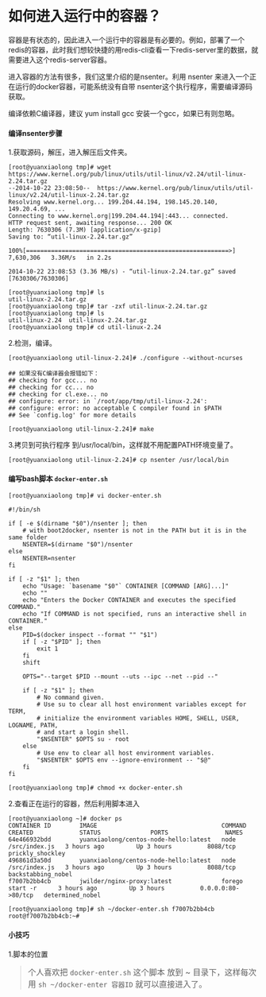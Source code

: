 # 如何进入运行中的容器？

容器是有状态的，因此进入一个运行中的容器是有必要的。例如，部署了一个redis的容器，此时我们想较快捷的用redis-cli查看一下redis-server里的数据，就需要进入这个redis-server容器。

进入容器的方法有很多，我们这里介绍的是nsenter。利用 nsenter 来进入一个正在运行的docker容器，可能系统没有自带 nsenter这个执行程序，需要编译源码获取。

编译依赖C编译器，建议 yum install gcc 安装一个gcc，如果已有则忽略。

#### 编译nsenter步骤

1.获取源码，解压，进入解压后文件夹。

```
[root@yuanxiaolong tmp]# wget https://www.kernel.org/pub/linux/utils/util-linux/v2.24/util-linux-2.24.tar.gz
--2014-10-22 23:08:50--  https://www.kernel.org/pub/linux/utils/util-linux/v2.24/util-linux-2.24.tar.gz
Resolving www.kernel.org... 199.204.44.194, 198.145.20.140, 149.20.4.69, ...
Connecting to www.kernel.org|199.204.44.194|:443... connected.
HTTP request sent, awaiting response... 200 OK
Length: 7630306 (7.3M) [application/x-gzip]
Saving to: “util-linux-2.24.tar.gz”

100%[=========================================================>] 7,630,306   3.36M/s   in 2.2s

2014-10-22 23:08:53 (3.36 MB/s) - “util-linux-2.24.tar.gz” saved [7630306/7630306]

[root@yuanxiaolong tmp]# ls
util-linux-2.24.tar.gz
[root@yuanxiaolong tmp]# tar -zxf util-linux-2.24.tar.gz
[root@yuanxiaolong tmp]# ls
util-linux-2.24  util-linux-2.24.tar.gz
[root@yuanxiaolong tmp]# cd util-linux-2.24
```

2.检测，编译。

```
[root@yuanxiaolong util-linux-2.24]# ./configure --without-ncurses

## 如果没有C编译器会报错如下：
## checking for gcc... no
## checking for cc... no
## checking for cl.exe... no
## configure: error: in `/root/app/tmp/util-linux-2.24':
## configure: error: no acceptable C compiler found in $PATH
## See `config.log' for more details

[root@yuanxiaolong util-linux-2.24]# make
```

3.拷贝到可执行程序 到/usr/local/bin，这样就不用配置PATH环境变量了。

```
[root@yuanxiaolong util-linux-2.24]# cp nsenter /usr/local/bin
```
#### 编写bash脚本 ```docker-enter.sh```

```
[root@yuanxiaolong tmp]# vi docker-enter.sh

#!/bin/sh

if [ -e $(dirname "$0")/nsenter ]; then
    # with boot2docker, nsenter is not in the PATH but it is in the same folder
    NSENTER=$(dirname "$0")/nsenter
else
    NSENTER=nsenter
fi

if [ -z "$1" ]; then
    echo "Usage: `basename "$0"` CONTAINER [COMMAND [ARG]...]"
    echo ""
    echo "Enters the Docker CONTAINER and executes the specified COMMAND."
    echo "If COMMAND is not specified, runs an interactive shell in CONTAINER."
else
    PID=$(docker inspect --format "" "$1")
    if [ -z "$PID" ]; then
        exit 1
    fi
    shift

    OPTS="--target $PID --mount --uts --ipc --net --pid --"

    if [ -z "$1" ]; then
        # No command given.
        # Use su to clear all host environment variables except for TERM,
        # initialize the environment variables HOME, SHELL, USER, LOGNAME, PATH,
        # and start a login shell.
        "$NSENTER" $OPTS su - root
    else
        # Use env to clear all host environment variables.
        "$NSENTER" $OPTS env --ignore-environment -- "$@"
    fi
fi

[root@yuanxiaolong tmp]# chmod +x docker-enter.sh
```
2.查看正在运行的容器，然后利用脚本进入
```
[root@yuanxiaolong ~]# docker ps
CONTAINER ID        IMAGE                                   COMMAND              CREATED             STATUS              PORTS                NAMES
64e466932bdd        yuanxiaolong/centos-node-hello:latest   node /src/index.js   3 hours ago         Up 3 hours          8088/tcp             prickly_shockley
496861d3a50d        yuanxiaolong/centos-node-hello:latest   node /src/index.js   3 hours ago         Up 3 hours          8088/tcp             backstabbing_nobel
f7007b2bb4cb        jwilder/nginx-proxy:latest              forego start -r      3 hours ago         Up 3 hours          0.0.0.0:80->80/tcp   determined_nobel

[root@yuanxiaolong tmp]# sh ~/docker-enter.sh f7007b2bb4cb
root@f7007b2bb4cb:~#
```

#### 小技巧
1.脚本的位置
> <font size="3"> 个人喜欢把 ```docker-enter.sh``` 这个脚本 放到 ~ 目录下，这样每次用 ```sh ~/docker-enter 容器ID``` 就可以直接进入了。</font>


